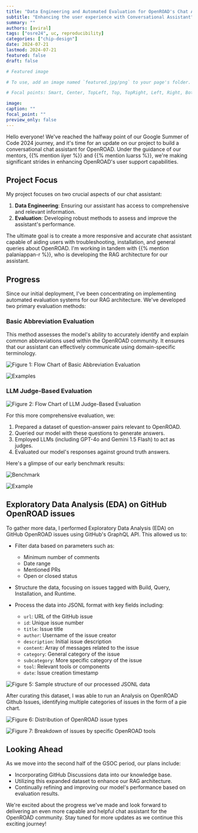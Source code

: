 ```yaml
---
title: "Data Engineering and Automated Evaluation for OpenROAD's Chat Assistant: Midterm Update"
subtitle: "Enhancing the user experience with Conversational Assistant"
summary: ""
authors: [aviral]
tags: ["osre24", uc, reproducibility]
categories: ["chip-design"]
date: 2024-07-21
lastmod: 2024-07-21
featured: false
draft: false

# Featured image

# To use, add an image named `featured.jpg/png` to your page's folder.

# Focal points: Smart, Center, TopLeft, Top, TopRight, Left, Right, BottomLeft, Bottom, BottomRight.

image:
caption: ""
focal_point: ""
preview_only: false
---
```

Hello everyone! We've reached the halfway point of our Google Summer of Code 2024 journey, and it's time for an update on our project to build a conversational chat assistant for OpenROAD. Under the guidance of our mentors, {{% mention iiyer %}} and {{% mention luarss %}}, we're making significant strides in enhancing OpenROAD's user support capabilities.

## Project Focus

My project focuses on two crucial aspects of our chat assistant:
1. **Data Engineering**: Ensuring our assistant has access to comprehensive and relevant information. 
2. **Evaluation**: Developing robust methods to assess and improve the assistant's performance.

The ultimate goal is to create a more responsive and accurate chat assistant capable of aiding users with troubleshooting, installation, and general queries about OpenROAD. I'm working in tandem with {{% mention palaniappan-r %}}, who is developing the RAG architecture for our assistant.

## Progress 

Since our initial deployment, I've been concentrating on implementing automated evaluation systems for our RAG architecture. We've developed two primary evaluation methods: 

### Basic Abbreviation Evaluation 

This method assesses the model's ability to accurately identify and explain common abbreviations used within the OpenROAD community. It ensures that our assistant can effectively communicate using domain-specific terminology.

![Figure 1: Flow Chart of Basic Abbreviation Evaluation](figure1_basic_abbreviation_evaluation.png)

![Examples](figure2_sample_examples.png)

### LLM Judge-Based Evaluation 

![Figure 2: Flow Chart of LLM Judge-Based Evaluation](figure3_llm_judge_evaluation.png)

For this more comprehensive evaluation, we:

1. Prepared a dataset of question-answer pairs relevant to OpenROAD.
2. Queried our model with these questions to generate answers.
3. Employed LLMs (including GPT-4o and Gemini 1.5 Flash) to act as judges.
4. Evaluated our model's responses against ground truth answers.

Here's a glimpse of our early benchmark results:

![Benchmark](figure4_model_performance_comparison.png)

![Example](figure5_sample_examples.png)

## Exploratory Data Analysis (EDA) on GitHub OpenROAD issues

To gather more data, I performed Exploratory Data Analysis (EDA) on GitHub OpenROAD issues using GitHub's GraphQL API. This allowed us to:

- Filter data based on parameters such as:
  - Minimum number of comments
  - Date range
  - Mentioned PRs
  - Open or closed status
- Structure the data, focusing on issues tagged with Build, Query, Installation, and Runtime.
- Process the data into JSONL format with key fields including:

  - `url`: URL of the GitHub issue
  - `id`: Unique issue number
  - `title`: Issue title
  - `author`: Username of the issue creator
  - `description`: Initial issue description
  - `content`: Array of messages related to the issue
  - `category`: General category of the issue
  - `subcategory`: More specific category of the issue
  - `tool`: Relevant tools or components
  - `date`: Issue creation timestamp

![Figure 5: Sample structure of our processed JSONL data](figure6_jsonl_data_structure.png)

After curating this dataset, I was able to run an Analysis on OpenROAD Github Issues, identifying multiple categories of issues in the form of a pie chart.

![Figure 6: Distribution of OpenROAD issue types](figure7_issue_type_distribution.png)

![Figure 7: Breakdown of issues by specific OpenROAD tools](figure8_issues_by_openroad_tools.png)

## Looking Ahead

As we move into the second half of the GSOC period, our plans include:
- Incorporating GitHub Discussions data into our knowledge base.
- Utilizing this expanded dataset to enhance our RAG architecture.
- Continually refining and improving our model's performance based on evaluation results.

We're excited about the progress we've made and look forward to delivering an even more capable and helpful chat assistant for the OpenROAD community. Stay tuned for more updates as we continue this exciting journey!
